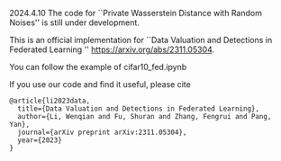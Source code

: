 2024.4.10 The code for ``Private Wasserstein Distance with Random Noises'' is still under development. 

This is an official implementation for ``Data Valuation and Detections in Federated Learning '' https://arxiv.org/abs/2311.05304.

You can follow the example of cifar10_fed.ipynb

If you use our code and find it useful, please cite 
```
@article{li2023data,
  title={Data Valuation and Detections in Federated Learning},
  author={Li, Wenqian and Fu, Shuran and Zhang, Fengrui and Pang, Yan},
  journal={arXiv preprint arXiv:2311.05304},
  year={2023}
}
```
